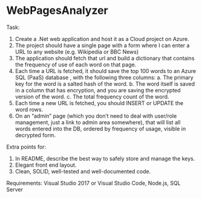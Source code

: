 # WebPagesAnalyzer

Task:
1. Create a .Net web application and host it as a Cloud project on Azure.
2. The project should have a single page with a form where I can enter a URL to any website (e.g. Wikipedia or BBC News)
3. The application should fetch that url and build a dictionary that contains the frequency of use of each word on that page.
4. Each time a URL is fetched, it should save the top 100 words to an Azure SQL (PaaS) database , with the following three columns:
    a. The primary key for the word is a salted hash of the word.
    b. The word itself is saved in a column that has encryption, and you are saving the encrypted version of the word.
    c. The total frequency count of the word.
5. Each time a new URL is fetched, you should INSERT or UPDATE the word rows.
6. On an “admin” page (which you don’t need to deal with user/role management, just a link to admin area somewhere), that will list all words entered into the DB, ordered by frequency of usage, visible in decrypted form.
 
Extra points for:
1. In README, describe the best way to safely store and manage the keys.
2. Elegant front end layout.
3. Clean, SOLID, well-tested and well-documented code.

Requirements:
Visual Studio 2017 or Visual Studio Code, Node.js, SQL Server
